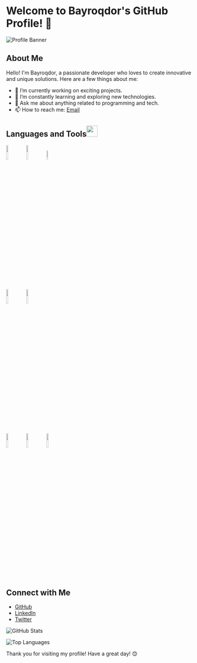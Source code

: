 # Welcome to Bayroqdor's GitHub Profile! 🌟

![Profile Banner](https://via.placeholder.com/1200x300.png?text=Welcome+to+Bayroqdor's+GitHub+Profile)

## About Me

Hello! I'm Bayroqdor, a passionate developer who loves to create innovative and unique solutions. Here are a few things about me:

- 🔭 I’m currently working on exciting projects.
- 🌱 I’m constantly learning and exploring new technologies.
- 💬 Ask me about anything related to programming and tech.
- 📫 How to reach me: [Email](mailto:muhsinbekofficial@gmail.com)


## Languages and Tools<img src="https://media.giphy.com/media/WUlplcMpOCEmTGBtBW/giphy.gif" width="30"><br>

<p>
<code><img width="10%" src="https://www.vectorlogo.zone/logos/javascript/javascript-ar21.svg"></code>
<code><img width="10%" src="https://www.vectorlogo.zone/logos/python/python-ar21.svg"></code>
<code><img width="8%" src="https://www.vectorlogo.zone/logos/github/github-ar21.svg"></code>
<br />
<code><img width="10%" src="https://www.vectorlogo.zone/logos/mysql/mysql-ar21.svg"></code>
<code><img width="10%" src="https://www.vectorlogo.zone/logos/w3_css/w3_css-ar21.svg"></code>
<br />
<code><img width="10%" src="https://www.vectorlogo.zone/logos/pocoo_flask/pocoo_flask-ar21.svg"></code>
<code><img width="10%" src="https://www.vectorlogo.zone/logos/w3_html5/w3_html5-ar21.svg"></code>
<code><img width="10%" src="https://www.vectorlogo.zone/logos/git-scm/git-scm-ar21.svg"></code>
</p>

## Connect with Me

- [GitHub](https://github.com/bayroqdor)
- [LinkedIn](https://www.linkedin.com/in/muhsinbek)
- [Twitter](https://twitter.com/choyxonachi)

![GitHub Stats](https://github-readme-stats.vercel.app/api?username=bayroqdor&show_icons=true&theme=radical)

![Top Languages](https://github-readme-stats.vercel.app/api/top-langs/?username=bayroqdor&layout=compact&theme=radical)

Thank you for visiting my profile! Have a great day! 😊

